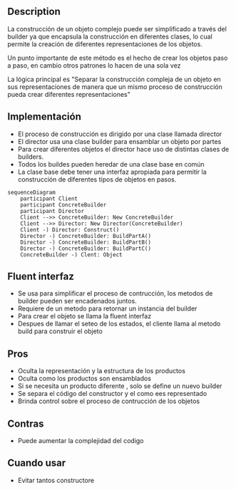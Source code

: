 ## Description

La construcción de un objeto complejo puede ser simplificado a través del builder
ya que encapsula la construcción en diferentes clases, lo cual permite la creación de diferentes representaciones de los objetos.

Un punto importante de este método es el hecho de crear los objetos paso a paso, en cambio otros patrones lo hacen de una sola vez

La lógica principal es "Separar la construcción compleja de un objeto en sus representaciones de manera que un mismo proceso de construcción pueda crear diferentes representaciones"

## Implementación

-  El proceso de construcción es dirigido por una clase llamada director
- El director usa una clase builder para ensamblar un objeto por partes
- Para crear diferentes objetos el director hace uso de distintas clases de builders.
- Todos los buildes pueden heredar de una clase base en común
- La clase base debe tener una interfaz apropiada para permitir la construcción de diferentes tipos de objetos en pasos.


```mermaid
sequenceDiagram
    participant Client
    participant ConcreteBuilder
    participant Director
    Client -->> ConcreteBuilder: New ConcreteBuilder
    Client -->> Director: New Director(ConcreteBuilder)
    Client -) Director: Construct()
    Director -) ConcreteBuilder: BuildPartA()
    Director -) ConcreteBuilder: BuildPartB()
    Director -) ConcreteBuilder: BuildPartC()
    ConcreteBuilder -) Clent: Object
```

## Fluent interfaz

- Se usa para simplificar el proceso de contrucción, los metodos de builder pueden ser encadenados juntos.
- Requiere de un metodo para retornar un instancia del builder
- Para crear el objeto se llama la fluent interfaz
- Despues de llamar el seteo de los estados, el cliente llama al metodo build para construir el objeto

## Pros

- Oculta la representación y la estructura de los productos
- Oculta como los productos son ensamblados
- Si se necesita un producto diferente , solo se define un nuevo builder
- Se separa el código del constructor y el como ees representado
- Brinda control sobre el proceso de contrucción de los objetos

## Contras

- Puede aumentar la complejidad del codigo

## Cuando usar

- Evitar tantos constructore